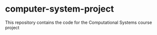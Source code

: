# computer-system-project
This repository contains the code for the Computational Systems course project
